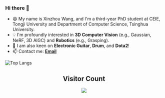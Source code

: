 
### Hi there 👋

<!--
**liuff19/liuff19** is a ✨ _special_ ✨ repository because its `README.md` (this file) appears on your GitHub profile.

Here are some ideas to get you started:

- 🔭 I’m currently working on ...
- 🌱 I’m currently learning ...
- 👯 I’m looking to collaborate on ...
- 🤔 I’m looking for help with ...
- 💬 Ask me about ...
- 📫 How to reach me: ...
- 😄 Pronouns: ...
- ⚡ Fun fact: ...
-->

+ 😄 My name is Xinzhou Wang, and I'm a third-year PhD student at CEIE, Tongji University and Department of Computer Science, Tsinghua University. 
+ 💡 I'm profoundly interested in **3D Computer Vision** (e.g., Gaussian, NeRF, 3D AIGC) and **Robotics** (e.g., Grasping).
+ 🌱 I am also keen on **Electronic Guitar**, **Drum**, and **Dota2**!
+ 📫 Contact me: [**Email**](mailto:wangxinzhou.buaa@foxmail.com)

![Top Langs](https://github-readme-stats.vercel.app/api/top-langs/?username=zz7379&layout=compact&theme=aura)

<!-- ![Xinzhou's GitHub stats](https://github-readme-stats.vercel.app/api?username=zz7379&show_icons=true&theme=aura) -->

## <center> Visitor Count
<p align="center"> 
  <img src="https://profile-counter.glitch.me/zz7379/count.svg" />
</p>
